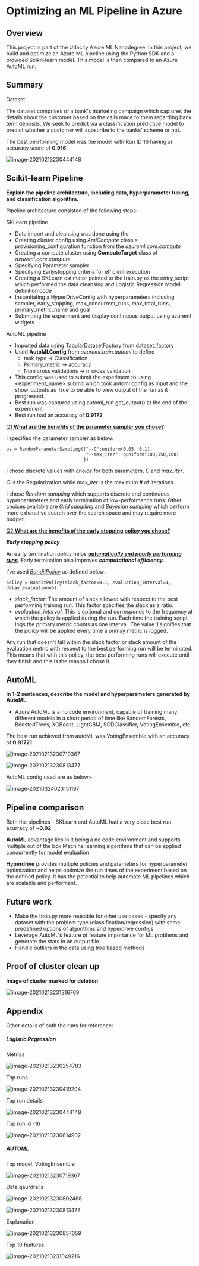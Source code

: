 # Optimizing an ML Pipeline in Azure

## Overview
This project is part of the Udacity Azure ML Nanodegree.
In this project, we build and optimize an Azure ML pipeline using the Python SDK and a provided Scikit-learn model.
This model is then compared to an Azure AutoML run.

## Summary


Dataset

The dataset comprises of a bank's marketing campaign which captures the details about the customer based on the calls made to them regarding bank term deposits. We seek to predict via a classification predictive model to predict whether a customer will subscribe to the banks' scheme or not.



The best perrforming model was the model with Run ID 16 having an accuracy score of **0.916**

![image-20210213230444148](README.assets/image-20210213230444148.png)



## Scikit-learn Pipeline

**Explain the pipeline architecture, including data, hyperparameter tuning, and classification algorithm.**

Pipeline architecture consisted of the following steps:

SKLearn pipeline

- Data import and cleansing was done using the 
- Creating cluster config using *AmlCompute* class's provisioning_configuration function from the *azureml.core.compute*
- Creating a compute cluster using **ComputeTarget** class of *azureml.core.compute*
- Specifying Parameter sampler
- Specifying Earlystopping criteria for efficient execution
- Creating a SKLearn estimator pointed to the train.py as the entry_script which performed the data cleansing and Logistic Regression Model definition code
- Instantiating a HyperDriveConfig with hyperparameters including sampler, early_stopping, max_concurrent_runs, max_total_runs, primary_metric_name and goal
- Submitting the experiment and display continuous output using azureml widgets

AutoML pipeline

- Imported data using TabularDatasetFactory from dataset_factory
- Used **AutoMLConfig** from *azureml.train.automl* to define 
  - task type -> Classification
  - Primary_metric -> accuracy
  - Num cross validations -> n_cross_validation
- This config was used to submit the experiment to using <experiment_name>.submit which took automl config as input and the show_outputs as True to be able to view output of the run as it progressed.
- Best run was captured using automl_run.get_output() at the end of the experiment
- Best run had an accuracy of **0.9172**





<u>Q1 **What are the benefits of the parameter sampler you chose?**</u>

I specified the parameter sampler as below:

```
ps = RandomParameterSampling({"--C":uniform(0.05, 0.1), 
                              "--max_iter": quniform(100,150,100)
                             })
```

I chose discrete values with *choice* for both parameters, *C* and *max_iter*.

*C* is the Regularization while *max_iter* is the maximum # of iterations.

I chose *Random sampling* which supports discrete and continuous hyperparameters and early termination of low-performance runs. Other choices available are *Grid sampling* and *Bayesian sampling* which perform more exhaustive search over the search space and may require more budget.

<u>Q2 **What are the benefits of the early stopping policy you chose?**</u>

***Early stopping policy***

An early termination policy helps <u>***automatically end poorly performing runs***</u>. Early termination also improves ***computational efficiency***. 

I've used [*BanditPolicy*](https://docs.microsoft.com/en-us/python/api/azureml-train-core/azureml.train.hyperdrive.banditpolicy#definition) as defined below:

```
policy = BanditPolicy(slack_factor=0.1, evaluation_interval=1, delay_evaluation=5)
```

- *slack_factor*: The amount of slack allowed with respect to the best performing training run. This factor specifies the slack as a ratio.
- *evaluation_interval*: This is optional and corresponds to the frequency at which the policy is applied during the run. Each time the training script logs the primary metric counts as one interval. The value **1** signifies that the policy will be applied every time a primay metric is logged.



Any run that doesn't fall within the slack factor or slack amount of the evaluation metric with respect to the best performing run will be terminated. This means that with this policy, the best performing runs will execute until they finish and this is the reason I chose it.





## AutoML
**In 1-2 sentences, describe the model and hyperparameters generated by AutoML.**

- Azure AutoML is a no code environment, capable of training many different models in a short period of time like RandomForests, BoostedTrees, XGBoost, LightGBM, SGDClassifier, VotingEnsemble, etc.

The best run achieved from autoML was VotingEnsemble with an accuracy of **0.91721**

![image-20210213230719367](README.assets/image-20210213230719367.png)

![image-20210213230813477](README.assets/image-20210213230813477.png)

AutoML config used are as below:-



![image-20210324023151197](README.assets/image-20210324023151197.png)

## Pipeline comparison

Both the pipelines - SKLearn and AutoML had a very close best run acurracy of **~0.92**

**AutoML** advantage lies in it being a no code environment and supports multiple out of the box Machine learning algorithms that can be applied concurrently for model evaluation

**Hyperdrive** provides multiple policies and parameters for hyperparameter optimization and helps optimize the run times of the experiment based on the defined policy. It has the potential to help automate ML pipelines which are scalable and performant.



## Future work
- Make the train.py more reusable for other use cases - specify any dataset with the problem type (classification/regression) with some predefined options of algorithms and hyperdrive configs
- Leverage AutoML's feature of feature importance for ML problems and generate the stats in an output file
- Handle outliers in the data using tree based methods

## Proof of cluster clean up

**Image of cluster marked for deletion**

![image-20210213231316769](README.assets/image-20210213231316769.png)

## Appendix



Other details of both the runs for reference:

##### **Logistic Regression**



Metrics

![image-20210213230254783](README.assets/image-20210213230254783.png)

Top runs



![image-20210213230419204](README.assets/image-20210213230419204.png)



Top run details



![image-20210213230444148](README.assets/image-20210213230444148.png)





Top run  id -16



![image-20210213230614902](README.assets/image-20210213230614902.png)

##### AUTOML

Top model: VotingEnsemble



![image-20210213230719367](README.assets/image-20210213230719367.png)



Data gaurdrails

![image-20210213230802488](README.assets/image-20210213230802488.png)



![image-20210213230813477](README.assets/image-20210213230813477.png)



Explanation

![image-20210213230857059](README.assets/image-20210213230857059.png)



Top 10 features

![image-20210213231049216](README.assets/image-20210213231049216.png)

